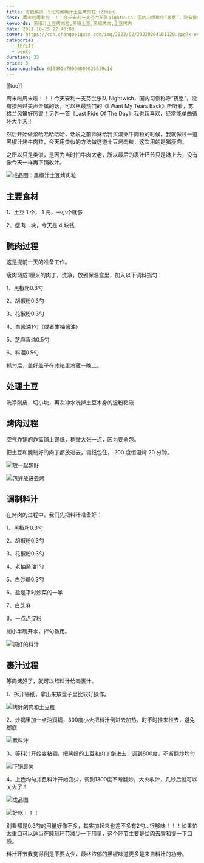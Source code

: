 ```yaml
---
title: 省钱菜谱：5元的黑椒汁土豆烤肉粒（23min）
desc: 周末啦周末啦！！！今天安利一支芬兰乐队Nightwish，国内习惯称呼“夜愿”，没有接触过美声金属的话，可以从最热门的《I Want My Tears Back》听听看，苏格兰风笛好厉害！另外一首《Last Ride Of The Day》我也超喜欢，经常能单曲循环大半天！然后开始做菜哈哈哈哈哈，话说之前师妹给我买澳洲牛肉粒的时候，我就做过一道黑椒汁烤牛肉粒，今天用类似的方法做这道土豆烤肉粒，这次用的是猪瘦肉。
keywords: 黑椒汁土豆烤肉粒,黑椒土豆,黑椒烤肉,土豆烤肉
date: 2021-10-15 22:40:00
cover: https://cdn.chengpeiquan.com/img/2022/02/20220204161129.jpg?x-oss-process=image/interlace,1
categories:
  - thrift
  - bento
duration: 23
price: 5
xiaohongshuId: 616992e70000000021039c1d
---
```


[[toc]]

周末啦周末啦！！！今天安利一支芬兰乐队 Nightwish，国内习惯称呼“夜愿”，没有接触过美声金属的话，可以从最热门的《I Want My Tears Back》听听看，苏格兰风笛好厉害！另外一首《Last Ride Of The Day》我也超喜欢，经常能单曲循环大半天！

然后开始做菜哈哈哈哈哈，话说之前师妹给我买澳洲牛肉粒的时候，我就做过一道黑椒汁烤牛肉粒，今天用类似的方法做这道土豆烤肉粒，这次用的是猪瘦肉。

之所以只是类似，是因为当时怕牛肉太老，所以最后的裹汁环节只是淋上去，没有像今天一样再下锅收汁。

![成品图：黑椒汁土豆烤肉粒](https://cdn.chengpeiquan.com/img/2022/02/20220204161451.jpg?x-oss-process=image/interlace,1)

## 主要食材

1、土豆 1 个， 1 元，一小个就够

2、瘦肉一块，今天是 4 块钱

## 腌肉过程

这是提前一天的准备工作。

瘦肉切成1厘米的肉丁，洗净，放到保温盒里，加入以下调料抓匀：

1、黑椒粉0.3勺

2、胡椒粉0.3勺

3、花椒粉0.3勺

4、白酱油1勺（或者生抽酱油）

5、芝麻香油0.5勺

6、料酒0.5勺

抓匀后，盖好盖子在冰箱里冷藏一晚上。

## 处理土豆

洗净削皮，切小块，再次冲水洗掉土豆本身的淀粉粘液

## 烤肉过程

空气炸锅的炸篮铺上锡纸，稍微大张一点，因为要全包。

把土豆和腌制好的肉丁都放进去，锡纸包住， 200 度恒温烤 20 分钟。

![放一起包好](https://cdn.chengpeiquan.com/img/2022/02/20220204161445.jpg?x-oss-process=image/interlace,1)

![包好放进去烤](https://cdn.chengpeiquan.com/img/2022/02/20220204161446.jpg?x-oss-process=image/interlace,1)

## 调制料汁

在烤肉的过程中，我们先把料汁准备好：

1、黑椒粉0.3勺

2、胡椒粉0.3勺

3、花椒粉0.3勺

4、老抽酱油1勺

5、白砂糖0.3勺

6、盐是平时炒菜的一半

7、白芝麻

8、一点点淀粉

加小半碗开水，拌匀备用。

![调好的料汁](https://cdn.chengpeiquan.com/img/2022/02/20220204161447.jpg?x-oss-process=image/interlace,1)

## 裹汁过程

等肉烤好了，就可以熬料汁给肉裹汁。

1、拆开锡纸，拿出来放盘子里比较好操作。

![烤好的肉和土豆粒](https://cdn.chengpeiquan.com/img/2022/02/20220204161448.jpg?x-oss-process=image/interlace,1)

2、炒锅里加一点油润锅，300度小火把料汁倒进去加热，时不时推来推去，避免糊底

![煮料汁](https://cdn.chengpeiquan.com/img/2022/02/20220204161449.jpg?x-oss-process=image/interlace,1)

3、等料汁开始变粘稠，把烤好的土豆和肉丁倒进去，调到800度，不断翻炒均匀

![下锅裹匀](https://cdn.chengpeiquan.com/img/2022/02/20220204161450.jpg?x-oss-process=image/interlace,1)

4、上色均匀并且料汁开始变少，调到1300度不断翻炒，大火收汁，几秒后就可以关火了！

![成品图](https://cdn.chengpeiquan.com/img/2022/02/20220204161452.jpg?x-oss-process=image/interlace,1)

![好吃！！！](https://cdn.chengpeiquan.com/img/2022/02/20220204161453.jpg?x-oss-process=image/interlace,1)

别看都是0.3勺的用量好像不多，其实加起来也差不多有2勺…很够味！！！如果怕太重口可以适当在腌制环节减少一下用量，这个环节主要是给肉去腥和提一下口感。

料汁环节我觉得倒是不要太少，最终浓郁的黑椒味道更多是来自料汁的功劳。
